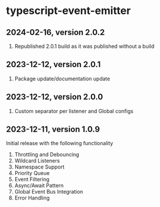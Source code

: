 # typescript-event-emitter

## 2024-02-16, version 2.0.2

1. Republished 2.0.1 build as it was published without a build

## 2023-12-12, version 2.0.1

1. Package update/documentation update

## 2023-12-12, version 2.0.0

1. Custom separator per listener and Global configs

## 2023-12-11, version 1.0.9

Initial release with the following functionality

1. Throttling and Debouncing
2. Wildcard Listeners
3. Namespace Support
4. Priority Queue
5. Event Filtering
6. Async/Await Pattern
7. Global Event Bus Integration
8. Error Handling
